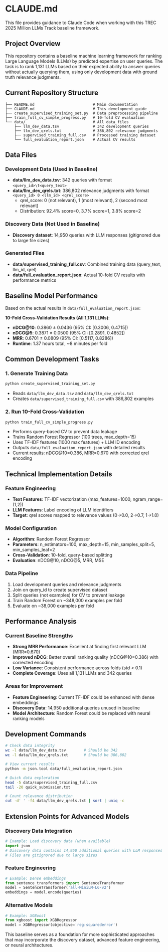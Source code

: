 # CLAUDE.md

This file provides guidance to Claude Code when working with this TREC 2025 Million LLMs Track baseline framework.

## Project Overview

This repository contains a baseline machine learning framework for ranking Large Language Models (LLMs) by predicted expertise on user queries. The task is to rank 1,131 LLMs based on their expected ability to answer queries without actually querying them, using only development data with ground truth relevance judgments.

## Current Repository Structure

```
├── README.md                          # Main documentation
├── CLAUDE.md                          # This development guide
├── create_supervised_training_set.py  # Data preprocessing pipeline
├── train_full_cv_simple_progress.py   # 10-fold CV evaluation
└── data/                              # All data files
    ├── llm_dev_data.tsv               # 342 development queries
    ├── llm_dev_qrels.txt              # 386,802 relevance judgments
    ├── supervised_training_full.csv   # Processed training dataset
    └── full_evaluation_report.json    # Actual CV results
```

## Data Files

### Development Data (Used in Baseline)
- **data/llm_dev_data.tsv**: 342 queries with format `<query_id>\t<query_text>`
- **data/llm_dev_qrels.txt**: 386,802 relevance judgments with format `<query_id> 0 <llm_id> <qrel_score>`
  - qrel_score: 0 (not relevant), 1 (most relevant), 2 (second most relevant)
  - Distribution: 92.4% score=0, 3.7% score=1, 3.8% score=2

### Discovery Data (Not Used in Baseline)
- **Discovery dataset**: 14,950 queries with LLM responses (gitignored due to large file sizes)

### Generated Files
- **data/supervised_training_full.csv**: Combined training data (query_text, llm_id, qrel)
- **data/full_evaluation_report.json**: Actual 10-fold CV results with performance metrics

## Baseline Model Performance

Based on the actual results in `data/full_evaluation_report.json`:

**10-Fold Cross-Validation Results (All 1,131 LLMs)**:
- **nDCG@10**: 0.3860 ± 0.0436 (95% CI: [0.3006, 0.4715])
- **nDCG@5**: 0.3871 ± 0.0500 (95% CI: [0.2891, 0.4852]) 
- **MRR**: 0.6701 ± 0.0809 (95% CI: [0.5117, 0.8286])
- **Runtime**: 1.37 hours total, ~8 minutes per fold

## Common Development Tasks

### 1. Generate Training Data
```bash
python create_supervised_training_set.py
```
- Reads `data/llm_dev_data.tsv` and `data/llm_dev_qrels.txt`
- Creates `data/supervised_training_full.csv` with 386,802 examples

### 2. Run 10-Fold Cross-Validation
```bash
python train_full_cv_simple_progress.py
```
- Performs query-based CV to prevent data leakage
- Trains Random Forest Regressor (100 trees, max_depth=15)
- Uses TF-IDF features (1000 max features) + LLM ID encoding
- Outputs `data/full_evaluation_report.json` with detailed results
- Current results: nDCG@10=0.386, MRR=0.670 with corrected qrel encoding


## Technical Implementation Details

### Feature Engineering
- **Text Features**: TF-IDF vectorization (max_features=1000, ngram_range=(1,2))
- **LLM Features**: Label encoding of LLM identifiers  
- **Target**: qrel scores mapped to relevance values (0→0.0, 2→0.7, 1→1.0)

### Model Configuration
- **Algorithm**: Random Forest Regressor
- **Parameters**: n_estimators=100, max_depth=15, min_samples_split=5, min_samples_leaf=2
- **Cross-Validation**: 10-fold, query-based splitting
- **Evaluation**: nDCG@10, nDCG@5, MRR, MSE

### Data Pipeline
1. Load development queries and relevance judgments
2. Join on query_id to create supervised dataset
3. Split queries (not examples) for CV to prevent leakage
4. Train Random Forest on ~348,000 examples per fold
5. Evaluate on ~38,000 examples per fold

## Performance Analysis

### Current Baseline Strengths
- **Strong MRR Performance**: Excellent at finding first relevant LLM (MRR=0.670)
- **Improved nDCG**: Better overall ranking quality (nDCG@10=0.386) with corrected encoding
- **Low Variance**: Consistent performance across folds (std < 0.1)
- **Complete Coverage**: Uses all 1,131 LLMs and 342 queries

### Areas for Improvement
- **Feature Engineering**: Current TF-IDF could be enhanced with dense embeddings
- **Discovery Data**: 14,950 additional queries unused in baseline
- **Model Architecture**: Random Forest could be replaced with neural ranking models

## Development Commands

```bash
# Check data integrity
wc -l data/llm_dev_data.tsv        # Should be 342
wc -l data/llm_dev_qrels.txt       # Should be 386,802

# View current results
python -m json.tool data/full_evaluation_report.json

# Quick data exploration
head -5 data/supervised_training_full.csv
tail -20 quick_submission.txt

# Count relevance distribution  
cut -d' ' -f4 data/llm_dev_qrels.txt | sort | uniq -c
```

## Extension Points for Advanced Models

### Discovery Data Integration
```python
# Example: Load discovery data (when available)
import json
# Discovery data contains 14,950 additional queries with LLM responses
# Files are gitignored due to large sizes
```

### Feature Engineering
```python
# Example: Dense embeddings
from sentence_transformers import SentenceTransformer
model = SentenceTransformer('all-MiniLM-L6-v2')
embeddings = model.encode(queries)
```

### Alternative Models
```python
# Example: XGBoost
from xgboost import XGBRegressor
model = XGBRegressor(objective='reg:squarederror')
```

This baseline serves as a foundation for more sophisticated approaches that may incorporate the discovery dataset, advanced feature engineering, or neural architectures.